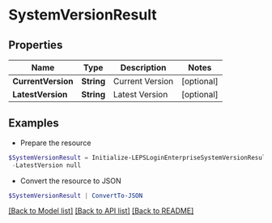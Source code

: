# SystemVersionResult
## Properties

Name | Type | Description | Notes
------------ | ------------- | ------------- | -------------
**CurrentVersion** | **String** | Current Version | [optional] 
**LatestVersion** | **String** | Latest Version | [optional] 

## Examples

- Prepare the resource
```powershell
$SystemVersionResult = Initialize-LEPSLoginEnterpriseSystemVersionResult  -CurrentVersion null `
 -LatestVersion null
```

- Convert the resource to JSON
```powershell
$SystemVersionResult | ConvertTo-JSON
```

[[Back to Model list]](../README.md#documentation-for-models) [[Back to API list]](../README.md#documentation-for-api-endpoints) [[Back to README]](../README.md)

